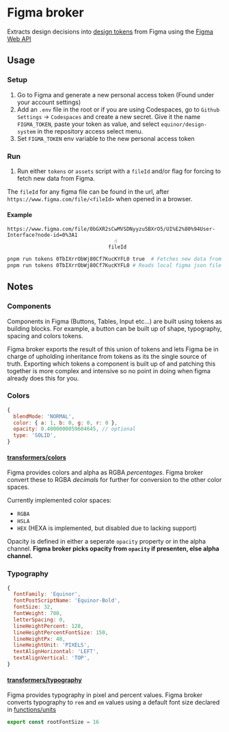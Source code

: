 [Figma Web API]: https://www.figma.com/developers/docs
[design tokens]: https://css-tricks.com/what-are-design-tokens/

# Figma broker

Extracts design decisions into [design tokens] from Figma using the [Figma Web API]

## Usage

### Setup

1. Go to Figma and generate a new personal access token (Found under your account settings)
2. Add an `.env` file in the root or if you are using Codespaces, go to `Github Settings` → `Codespaces` and create a new secret. Give it the name `FIGMA_TOKEN`, paste your token as value, and select `equinor/design-system` in the repository access select menu.
3. Set `FIGMA_TOKEN` env variable to the new personal access token

### Run

1. Run either `tokens` or `assets` script with a `fileId` and/or flag for forcing to fetch new data from Figma.

The `fileId` for any figma file can be found in the url, after `https://www.figma.com/file/<fileId>` when opened in a browser.

#### Example

```text
https://www.figma.com/file/0bGXR2sCwMVSDNyyzu5BXrO5/UI%E2%80%94User-Interface?node-id=0%3A1
                                   ☝
                                 fileId
```

```sh
pnpm run tokens 0TbIXrrObWj80Cf7KucKYFL0 true  # Fetches new data from Figma
pnpm run tokens 0TbIXrrObWj80Cf7KucKYFL0 # Reads local figma json file
```

## Notes

### Components

Components in Figma (Buttons, Tables, Input etc…) are built using tokens as building blocks. For example, a button can be built up of shape, typography, spacing and colors tokens.

Figma broker exports the result of this union of tokens and lets Figma be in charge of upholding inheritance from tokens as its the single source of truth. Exporting which tokens a component is built up of and patching this together is more complex and intensive so no point in doing when figma already does this for you.

### Colors

```javascript
{
  blendMode: 'NORMAL',
  color: { a: 1, b: 0, g: 0, r: 0 },
  opacity: 0.4000000059604645, // optional 
  type: 'SOLID',
}
```

#### [transformers/colors](./transformers/colors.js)

Figma provides colors and alpha as RGBA _percentages_. Figma broker convert these to RGBA _decimals_ for further for conversion to the other color spaces.

Currently implemented color spaces:

- `RGBA`
- `HSLA`
- `HEX` (HEXA is implemented, but disabled due to lacking support)

Opacity is defined in either a seperate `opacity` property or in the alpha channel. **Figma broker picks opacity from `opacity` if presenten, else alpha channel.**

### Typography

```javascript
{
  fontFamily: 'Equinor',
  fontPostScriptName: 'Equinor-Bold',
  fontSize: 32,
  fontWeight: 700,
  letterSpacing: 0,
  lineHeightPercent: 128,
  lineHeightPercentFontSize: 150,
  lineHeightPx: 48,
  lineHeightUnit: 'PIXELS',
  textAlignHorizontal: 'LEFT',
  textAlignVertical: 'TOP',
}
```

#### [transformers/typography](./transformers/typography.js)

Figma provides typography in pixel and percent values. Figma broker converts typography to `rem` and `em` values using a default font size declared in [functions/units](functions/units)

```js
export const rootFontSize = 16
```
